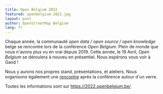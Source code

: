 ```yaml
---
title: Open Belgium 2022
featured: openbelgium-2022.jpg
layout: post
author: OpenStreetMap Belgium
lang: fr
---
```


Chaque année, la communauté *open data / open source / open knowledge* belge se rencontre lors de la conférence *Open Belgium*. Plein de monde que nous n'avons plus vu en vrai depuis 2019. Cette année, le 19 Avril, *Open Belgium* se déroulera à nouveu en présentiel. Nous espérons vous voir à Gand !

Nous y aurons nos propres stand, présentations, et ateliers. Nous organisons également une [rencontre](https://www.meetup.com/OpenStreetMap-Belgium/events/284091798/) après la conférence autour d'un verre.

Toutes les informations sont sur <https://2022.openbelgium.be/>
